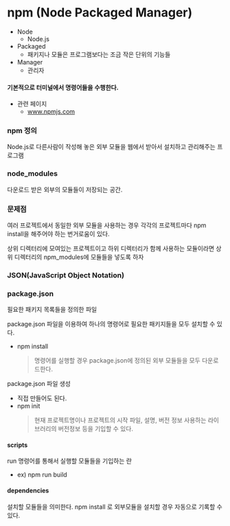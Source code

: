 # npm (Node Packaged Manager)
* Node
    - Node.js
* Packaged
    - 패키지나 모듈은 프로그램보다는 조금 작은 단위의 기능들
* Manager
    - 관리자
#### 기본적으로 터미널에서 명령어들을 수행한다.
* 관련 페이지
    - www.npmjs.com

### npm 정의
Node.js로 다른사람이 작성해 놓은 외부 모듈을 웹에서 받아서 설치하고 관리해주는 프로그램

### node_modules
다운로드 받은 외부의 모듈들이 저장되는 공간.

### 문제점
여러 프로젝트에서 동일한 외부 모듈을 사용하는 경우 각각의 프로젝트마다 npm install을 해주어야 하는 번거로움이 있다.

상위 디렉터리에 모여있는 프로젝트이고 하위 디렉터리가 함께 사용하는 모듈이라면 상위 디렉터리의 npm_modules에 모듈들을 넣도록 하자

### JSON(JavaScript Object Notation)

### package.json
필요한 패키지 목록들을 정의한 파일

package.json 파일을 이용하여 하나의 명령어로 필요한 패키지들을 모두 설치할 수 있다.
- npm install
    > 명령어를 실행할 경우 package.json에 정의된 외부 모듈들을 모두 다운로드한다.

package.json 파일 생성
- 직접 만들어도 된다.
- npm init
    > 현재 프로젝트명이나 프로젝트의 시작 파일, 설명, 버전 정보 사용하는 라이브러리의 버전정보 등을 기입할 수 있다.

#### scripts
run 명령어를 통해서 실행할 모듈들을 기입하는 란
* ex) npm run build

#### dependencies
설치할 모듈들을 의미한다. npm install 로 외부모듈을 설치할 경우 자동으로 기록할 수 있다.
